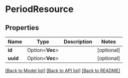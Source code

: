 # PeriodResource

## Properties

Name | Type | Description | Notes
------------ | ------------- | ------------- | -------------
**id** | Option<**Vec<String>**> |  | [optional]
**uuid** | Option<**Vec<String>**> |  | [optional]

[[Back to Model list]](../README.md#documentation-for-models) [[Back to API list]](../README.md#documentation-for-api-endpoints) [[Back to README]](../README.md)


